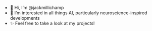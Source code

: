 - 👋 Hi, I’m @jackmillichamp
- 👀 I’m interested in all things AI, particularly neuroscience-inspired developments
- ✨ Feel free to take a look at my projects!

<!---
jackmillichamp/jackmillichamp is a ✨ special ✨ repository because its `README.md` (this file) appears on your GitHub profile.
You can click the Preview link to take a look at your changes.
--->
